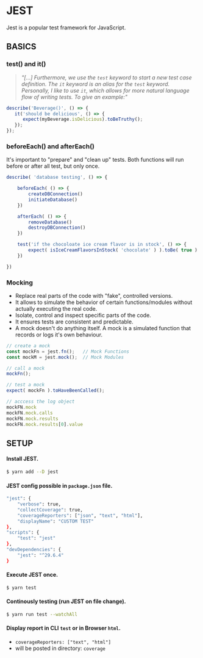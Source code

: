 # JEST
Jest is a popular test framework for JavaScript.

## BASICS

### test() and it()
> _"[...] Furthermore, we use the `test` keyword to start a new test case definition. The `it` keyword is an alias for the `test` keyword. Personally, I like to use `it`, which allows for more natural language flow of writing tests. To give an example:"_

```js
describe('Beverage()', () => {
   it('should be delicious', () => {
      expect(myBeverage.isDelicious).toBeTruthy();
   });
});
```

### beforeEach() and afterEach()
It's important to "prepare" and "clean up" tests.
Both  functions will run before or after all test, but only once.
```js
describe( 'database testing', () => {

	beforeEach( () => {
		createDBConnection()
		initiateDatabase()
	})

	afterEach( () => {
		removeDatabase()
		destroyDBConnection()
	})

	test('if the chocoloate ice cream flavor is in stock', () => {
		expect( isIceCreamFlavorsInStock( 'chocolate' ) ).toBe( true )
	})

})
```

### Mocking
- Replace real parts of the code with "fake", controlled versions.
- It allows to simulate the behavior of certain functions/modules without actually executing the real code.
- Isolate, control and inspect specific parts of the code.
- It ensures tests are consistent and predictable. 
- A mock doesn't do anything itself. A mock is a simulated function that records or logs it's own behaviour.
```js
// create a mock
const mockFn = jest.fn();	// Mock Functions
const mockM = jest.mock();	// Mock Modules

// call a mock
mockFn();

// test a mock
expect( mockFn ).toHaveBeenCalled();

// acccess the log object
mockFN.mock
mockFN.mock.calls
mockFN.mock.results
mockFN.mock.results[0].value
```


## SETUP

#### Install JEST.
```bash
$ yarn add --D jest
```

#### JEST config possible in `package.json` file.
```bash
"jest": {
	"verbose": true,
	"collectCoverage": true,
	"coverageReporters": ["json", "text", "html"],
	"displayName": "CUSTOM TEST"
},
"scripts": {
	"test": "jest"
},
"devDependencies": {
	"jest": "^29.6.4"
}
```

#### Execute JEST once.
```bash
$ yarn test
```

#### Continously testing (run JEST on file change).
```bash
$ yarn run test --watchAll
```

#### Display report in CLI `test` or in Browser `html`.
+ `coverageReporters: ["text", "html"]`
+ will be posted in directory: `coverage`